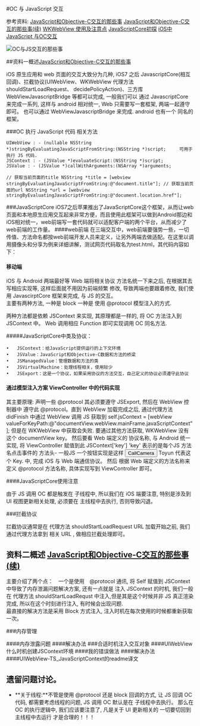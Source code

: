 #OC 与 JavaScript 交互

参考资料: [JavaScript和Objective-C交互的那些事](https://www.jianshu.com/p/939db6215436)
[JavaScript和Objective-C交互的那些事(续)](https://www.jianshu.com/p/939db6215436)
[WKWebView 使用及注意点](https://www.jianshu.com/p/9513d101e582)
[JavaScriptCore初探](https://hjgitbook.gitbooks.io/ios/content/04-technical-research/04-javascriptcore-note.html)
[iOS中JavaScript 与OC交互](https://www.jianshu.com/p/59242a92d4f2)

![OC与JS交互的那些事](https://upload-images.jianshu.io/upload_images/1192353-fd26211d54aea8a9.png?imageMogr2/auto-orient/strip%7CimageView2/2/w/700)

##资料一概述[JavaScript和Objective-C交互的那些事](https://www.jianshu.com/p/939db6215436)

iOS 原生应用和 web 页面的交互大致分为几种, iOS7 之后 JavascriptCore(相互回调)、拦截协议(UIWebView、WKWebView 代理方法 shouldStartLoadRequest、 decidePolicyAction)、三方库 WebViewJavascriptBridge 等都可以完成, 一般我们可以 通过 JavascriptCore 来完成一系列, 这样与 android 相对统一, Web 只需要写一套框架, 两端一起遵守即可。 也可以通过 WebViewJavascriptBridge 来完成. android 也有一个 同名的框架。

###OC 执行 JavaScript 代码
相关方法
```
UIWebView : - (nullable NSString *)stringByEvaluatingJavaScriptFromString:(NSString *)script;     可用于执行 JS 代码.
JSContext : - (JSValue *)evaluateScript:(NSString *)script;  
JSValue : - (JSValue *)callWithArguments:(NSArray *)arguments; 

// 获取当前页面的title NSString *title = [webview stringByEvaluatingJavaScriptFromString:@"document.title"]; // 获取当前页面的url NSString *url = [webview stringByEvaluatingJavaScriptFromString:@"document.location.href"];
```

###JavaScriptCore
iOS7之后苹果推出了JavaScriptCore这个框架，从而让web页面和本地原生应用交互起来非常方便，而且使用此框架可以做到Android那边和iOS相对统一，web前端写一套代码就可以适配客户端的两个平台，从而减少了web前端的工作量。
####web前端
在三端交互中，web前端要强势一些，一切传值、方法命名都按web前端开发人员来定义，让另外两端去做适配。在这里以调用摄像头和分享为例来详细讲解，测试网页代码取名为test.html，其代码内容如下：
#### 移动端

iOS 与 Android 两端最好等 Web 端将相关协议 方法名统一下来之后, 在根据其去写相应实现等, 这样后面就不用因为前端频繁 修改, 导致两端也要跟着修改, 我们使用 JavascirptCore 框架来完成, 与 JS 的交互。  
主要有两种方法, 一种是  block 一种是 使用 @protocol 模型注入的方式.

两种方法都是依赖  JSContext 来实现, 其原理都是一样的, 将 OC 方法注入到 JSContext 中。
Web 调用相应 Function 即可实现调用 OC 同名方法.

#####JavaScriptCore中类及协议：

	•	JSContext：给JavaScript提供运行的上下文环境
	•	JSValue：JavaScript和Objective-C数据和方法的桥梁
	•	JSManagedValue：管理数据和方法的类
	•	JSVirtualMachine：处理线程相关，使用较少
	•	JSExport：这是一个协议，如果采用协议的方法交互，自己定义的协议必须遵守此协议

#### 通过模型注入方案 ViewController 中的代码实现

其主要原理: 声明一些 @protocol 其必须要遵守 JSExport, 然后在 WebView 控制器中 遵守此 @protocol。直到 WebView 加载完成之后, 通过代理方法 didFinish 中通过 WebView 调用 JS 获取到  self.jsContext = [webView valueForKeyPath:@"documentView.webView.mainFrame.javaScriptContext"]; 但是在 WKWebView 中获取会失败. 要通过其他方法获取,  WKWebView 没有这个 documentView key。
然后要看 Web 端定义的 协议名称,  与 Android 统一实现, 将 ViewController 赋值到此 JSContext['key'] 'key' 表示的是每个JS 方法名点击事件的 方法头- 一般JS 一个按钮实现是这样 <input type="button" value="CallCamera" onclick="Toyun.callCamera()"> Toyun 代表这个 Key. 中, 完成 iOS 与 Web 端通信协议。  然后 根据 Web 端定义的方法名称来定义 @protocol 方法名称, 具体实现写到 ViewController 即可。

####JavaScriptCore使用注意

由于 JS 调用 OC 都是触发在 子线程中, 所以我们在 iOS 端要注意, 特别是涉及到 UI 视图更新相关处理, 必须要在 主线程中去执行, 否则导致闪退。


###拦截协议

拦截协议通常是在 代理方法 shouldStartLoadRequest URL 加载开始之前, 我们通过代理方法拿到 相关 URL , 做相应拦截处理即可。
## 资料二概述 [JavaScript和Objective-C交互的那些事(续)](https://www.jianshu.com/p/939db6215436)

主要介绍了两个点：　一个是使用　@protocol 通讯, 将 Self 赋值到 JSContext 中导致了内存泄漏问题解决方案,  还有一点就是 注入 JSContext 的时机, 我们一般在 代理方法 shouldStartLoadRequst 中注入,但是其是这个时候并非 JS 真正渲染完成, 所以在这个时刻进行注入, 有时候会出现问题.  
最直接的解决方法是采用 Block 方式注入, 注入时机在每次使用的时候都重新获取一次。 

###内存管理

####内存泄露问题
####解决办法
###合适时机注入交互对象
####UIWebView什么时机创建JSContext环境
####我的错误做法
####解决办法
####UIWebView-TS_JavaScriptContext的readme译文


## 遗留问题讨论。

* **关于线程:**不管是使用 @protocol 还是 block 回调的方式, 让 JS 回调 OC 代码, 都需要考虑线程的问题,  JS 调用 OC 默认是在 子线程中去执行。 那么在 OC 的执行逻辑中, 我们应该要注意了, 凡是关于 UI 更新相关的 一切要切回到主线程中去运行 才是合理的！！！



